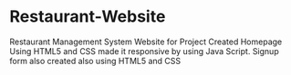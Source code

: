# Restaurant-Website
Restaurant Management System Website for Project
Created Homepage Using HTML5 and CSS made it responsive by using Java Script.
Signup form also created also using HTML5 and CSS
